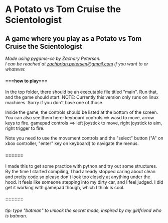 <H1>A Potato vs Tom Cruise the Scientologist</H1>
<h2>A game where you play as a Potato vs Tom Cruise the Scientologist</h2>

<i>Made using pygame-ce by Zachary Petersen.</i> </br>
<i>I can be reached at zachbrian.petersen@gmail.com if you want to or whatever.</i>



<h4>===how to play===</h4>
In the top folder, there should be an executable file titled "main".
Run that, and the game should start.
NOTE: Currently this version only runs on linux machines. Sorry if you don't have one of those.


Inside the game, the controls should be listed at the bottom of the screen. You can also see them here:
keyboard controls ==> wasd to move, arrow keys to fire.
gamepad controls ==> left joystick to move, right joystick to aim, right trigger to fire.

Note you need to use the movement controls and the "select" button ("A" on xbox controller, "enter" key on keyboard) to navigate the menus.


<h4>======</h4>


I made this to get some practice with python and try out some structures. By the time I started compiling, I had already stopped caring about clean and pretty code so please don't look too closely at anything under the hood. It feels like someone stepping into my dirty car, and I feel judged. 
I did get it working with gamepad though, which I think is cool.


<h4>======</h4>
<i>tip: type "batman" to unlock the secret mode, inspired by my girlfriend who is batman.</i>
